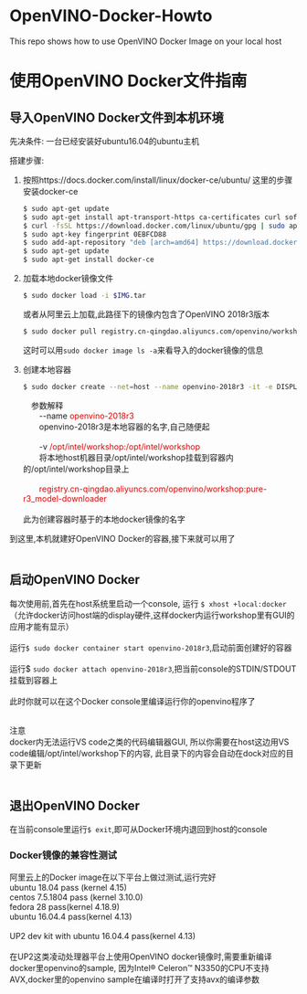 # OpenVINO-Docker-Howto
This repo shows how to use OpenVINO Docker Image on your local host


使用OpenVINO Docker文件指南
====

## 导入OpenVINO Docker文件到本机环境
先决条件:
一台已经安装好ubuntu16.04的ubuntu主机

搭建步骤:
1. 按照https://docs.docker.com/install/linux/docker-ce/ubuntu/ 这里的步骤安装docker-ce

	```Bash
    $ sudo apt-get update 
    $ sudo apt-get install apt-transport-https ca-certificates curl software-properties-common
    $ curl -fsSL https://download.docker.com/linux/ubuntu/gpg | sudo apt-key add - 
    $ sudo apt-key fingerprint 0EBFCD88
    $ sudo add-apt-repository "deb [arch=amd64] https://download.docker.com/linux/ubuntu $(lsb_release -cs)   stable" 
    $ sudo apt-get update
    $ sudo apt-get install docker-ce 
    ```
2. 加载本地docker镜像文件<br>
    ```Bash
    $ sudo docker load -i $IMG.tar
    ```
    
    或者从阿里云上加载,此路径下的镜像内包含了OpenVINO 2018r3版本<br>
    ```Bash
    $ sudo docker pull registry.cn-qingdao.aliyuncs.com/openvino/workshop:pure-r3_model-downloader
    ```
    这时可以用`sudo docker image ls -a`来看导入的docker镜像的信息
3. 创建本地容器<br>
	```Bash
    $ sudo docker create --net=host --name openvino-2018r3 -it -e DISPLAY=$DISPLAY --device=/dev/dri/card0:/dev/dri/card0 --device=/dev/dri/renderD128:/dev/dri/renderD128 --privileged -v /dev:/dev -v /opt/intel/workshop:/opt/intel/workshop registry.cn-qingdao.aliyuncs.com/openvino/workshop:pure-r3_model-downloader
    ```
    &ensp;&ensp;参数解释<br>
    &ensp;&ensp;&ensp;&ensp;--name <font color=#dd0000>openvino-2018r3</font><br>
    &ensp;&ensp;&ensp;&ensp;openvino-2018r3是本地容器的名字,自己随便起<br><br>
    &ensp;&ensp;&ensp;&ensp;-v <font color=#dd0000>/opt/intel/workshop:/opt/intel/workshop</font><br>
    &ensp;&ensp;&ensp;&ensp;将本地host机器目录/opt/intel/workshop挂载到容器内的/opt/intel/workshop目录上<br><br>
    &ensp;&ensp;&ensp;&ensp;<font color=#dd0000>registry.cn-qingdao.aliyuncs.com/openvino/workshop:pure-r3_model-downloader</font><br><br>
    此为创建容器时基于的本地docker镜像的名字<br>
    
到这里,本机就建好OpenVINO Docker的容器,接下来就可以用了<br><br>
## 启动OpenVINO Docker
每次使用前,首先在host系统里启动一个console, 运行 `$ xhost +local:docker` （允许docker访问host端的display硬件,这样docker内运行workshop里有GUI的应用才能有显示）<br><br>
运行`$ sudo docker container start openvino-2018r3`,启动前面创建好的容器<br><br>
运行$ `sudo docker attach openvino-2018r3`,把当前console的STDIN/STDOUT挂载到容器上<br><br>
此时你就可以在这个Docker console里编译运行你的openvino程序了<br><br>


注意<br>
docker内无法运行VS code之类的代码编辑器GUI, 所以你需要在host这边用VS code编辑/opt/intel/workshop下的内容, 此目录下的内容会自动在dock对应的目录下更新<br><br>


## 退出OpenVINO Docker
在当前console里运行`$ exit`,即可从Docker环境内退回到host的console<br>

### Docker镜像的兼容性测试
阿里云上的Docker image在以下平台上做过测试,运行完好<br>
ubuntu 18.04 pass (kernel 4.15)<br>
centos 7.5.1804 pass (kernel 3.10.0)<br>
fedora 28 pass(kernel 4.18.9)<br>
ubuntu 16.04.4 pass(kernel 4.13)<br><br>
UP2 dev kit with ubuntu 16.04.4 pass(kernel 4.13) <br><br>
在UP2这类凌动处理器平台上使用OpenVINO docker镜像时,需要重新编译docker里openvino的sample, 因为Intel® Celeron™ N3350的CPU不支持AVX,docker里的openvino sample在编译时打开了支持avx的编译参数<br>
